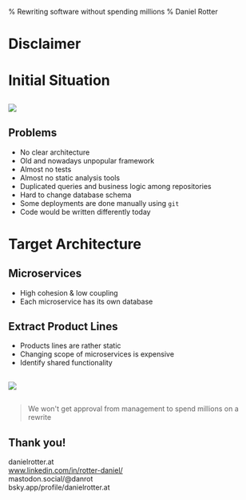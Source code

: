 % Rewriting software without spending millions
% Daniel Rotter

# Disclaimer

# Initial Situation

##

![](diagrams/initial-situation.mmd.svg)

## Problems

- No clear architecture
- Old and nowadays unpopular framework
- Almost no tests
- Almost no static analysis tools
- Duplicated queries and business logic among repositories
- Hard to change database schema
- Some deployments are done manually using `git`
- Code would be written differently today

# Target Architecture

## Microservices

- High cohesion & low coupling
- Each microservice has its own database

## Extract Product Lines

- Products lines are rather static
- Changing scope of microservices is expensive
- Identify shared functionality

##

![](diagrams/target-architecture.mmd.svg)

##

> We won't get approval from management to spend millions on a rewrite

## Thank you!

danielrotter.at  
www.linkedin.com/in/rotter-daniel/  
mastodon.social/@danrot  
bsky.app/profile/danielrotter.at  
